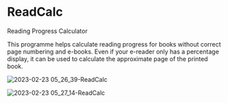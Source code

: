 # ReadCalc
Reading Progress Calculator

This programme helps calculate reading progress for books without correct page numbering and e-books.
Even if your e-reader only has a percentage display, it can be used to calculate the approximate 
page of the printed book.

![2023-02-23 05_26_39-ReadCalc](https://user-images.githubusercontent.com/30653982/220822030-723337fb-e3bb-4917-93be-451cf3eb2abb.jpg)

![2023-02-23 05_27_14-ReadCalc](https://user-images.githubusercontent.com/30653982/220822060-c2dca383-a125-49b3-9e75-0080592069fd.jpg)
